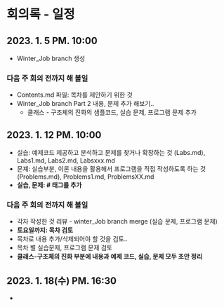 # 회의록 - 일정 

## 2023. 1. 5 PM. 10:00 
- Winter_Job branch 생성

### 다음 주 회의 전까지 해 볼일 
- Contents.md 파일: 목차를 제안하기 위한 것
- Winter_Job branch Part 2 내용, 문제 추가 해보기.. 
  - 클래스 - 구조체의 진화의 샘플코드, 실습 문제, 프로그램 문제 추가

## 2023. 1. 12 PM. 10:00 
 
- 실습: 예제코드 제공하고 분석하고 문제를 찾거나 확장하는 것  (Labs.md), Labs1.md, Labs2.md, Labsxxx.md
- 문졔: 실습부분, 이론 내용을 활용해서 프로그램을 직접 작성하도록 하는 것 (Problems.md), Problems1.md, ProblemsXX.md
- **실습, 문제: # 태그를 추가**

### 다음 주 회의 전까지 해 볼일 

- 각자 작성한 것 리뷰 - winter_Job branch merge (실습 문제, 프로그램 문제) 
- **토요일까지: 목차 검토**
- 목차로 내용 추가/삭제되어야 할 것을 검토..  
- 목차 별 실습문제, 프로그램 문제 검토 
- **클래스-구조체의 진화 부분에 내용과 예제 코드, 실습, 문제 모두 초안 정리** 
 
## 2023. 1. 18(수) PM. 16:30

-  


